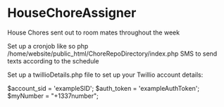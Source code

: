 # HouseChoreAssigner
House Chores sent out to room mates throughout the week

Set up a cronjob like so php /home/website/public_html/ChoreRepoDirectory/index.php SMS to send texts according to the schedule

Set up a twillioDetails.php file to set up your Twillio account details:

 
$account_sid = 'exampleSID'; 
$auth_token = 'exampleAuthToken'; 
$myNumber = "+1337number";
